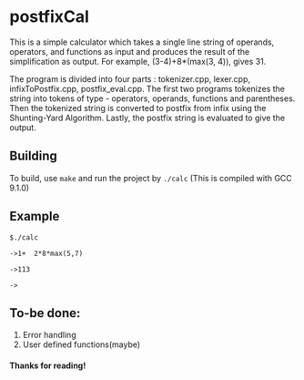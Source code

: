 # postfixCal
This is a simple calculator which takes a single line string of operands, operators, and functions as input and produces the result of the simplification as output. For example, (3-4)+8*(max(3, 4)), gives 31. 

The program is divided into four parts : tokenizer.cpp, lexer.cpp, infixToPostfix.cpp, postfix_eval.cpp.
The first two programs tokenizes the string into tokens of type - operators, operands, functions and parentheses. 
Then the tokenized string is converted to postfix from infix using the Shunting-Yard Algorithm. Lastly, the postfix string is evaluated to give the output. 

## Building
To build, use `make` and run the project by `./calc` (This is compiled with GCC 9.1.0)

## Example
`$./calc`

`->1+  2*8*max(5,7)`

`->113`

`->`
## To-be done:
1. Error handling
2. User defined functions(maybe)
#### Thanks for reading!
